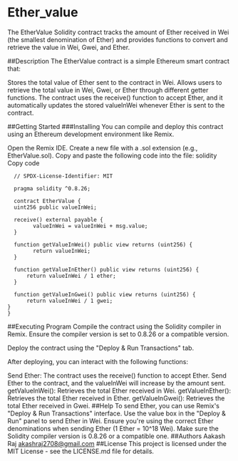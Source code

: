 # Ether_value
The EtherValue Solidity contract tracks the amount of Ether received in Wei (the smallest denomination of Ether) and provides functions to convert and retrieve the value in Wei, Gwei, and Ether.

##Description
The EtherValue contract is a simple Ethereum smart contract that:

Stores the total value of Ether sent to the contract in Wei.
Allows users to retrieve the total value in Wei, Gwei, or Ether through different getter functions.
The contract uses the receive() function to accept Ether, and it automatically updates the stored valueInWei whenever Ether is sent to the contract.

##Getting Started
###Installing
You can compile and deploy this contract using an Ethereum development environment like Remix.

Open the Remix IDE.
Create a new file with a .sol extension (e.g., EtherValue.sol).
Copy and paste the following code into the file:
solidity
Copy code
      
      // SPDX-License-Identifier: MIT
      
      pragma solidity ^0.8.26;

      contract EtherValue {
      uint256 public valueInWei;

      receive() external payable {
            valueInWei = valueInWei + msg.value;
      }

      function getValueInWei() public view returns (uint256) {
            return valueInWei;
      }

      function getValueInEther() public view returns (uint256) {
          return valueInWei / 1 ether;
      }

      function getValueInGwei() public view returns (uint256) {
          return valueInWei / 1 gwei;
    }
    }
##Executing Program
Compile the contract using the Solidity compiler in Remix. Ensure the compiler version is set to 0.8.26 or a compatible version.

Deploy the contract using the "Deploy & Run Transactions" tab.

After deploying, you can interact with the following functions:

Send Ether: The contract uses the receive() function to accept Ether. Send Ether to the contract, and the valueInWei will increase by the amount sent.
getValueInWei(): Retrieves the total Ether received in Wei.
getValueInEther(): Retrieves the total Ether received in Ether.
getValueInGwei(): Retrieves the total Ether received in Gwei.
##Help
To send Ether, you can use Remix's "Deploy & Run Transactions" interface. Use the value box in the "Deploy & Run" panel to send Ether in Wei.
Ensure you're using the correct Ether denominations when sending Ether (1 Ether = 10^18 Wei).
Make sure the Solidity compiler version is 0.8.26 or a compatible one.
##Authors
Aakash Raj 
akashraj2708@gmail.com
##License
This project is licensed under the MIT License - see the LICENSE.md file for details.

